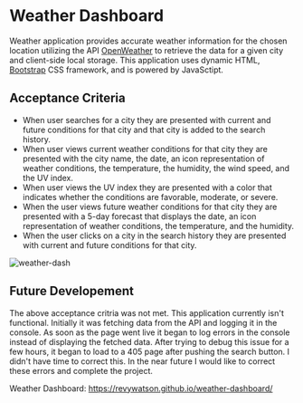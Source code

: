 # Weather Dashboard
Weather application provides accurate weather information for the chosen location utilizing the API [OpenWeather](https://openweathermap.org/api) to retrieve the data for a given city and client-side local storage. This application uses dynamic HTML, [Bootstrap](https://getbootstrap.com/) CSS framework, and is powered by JavaSctipt.

## Acceptance Criteria
* When user searches for a city they are presented with current and future conditions for that city and that city is added to the search history.
* When user views current weather conditions for that city they are presented with the city name, the date, an icon representation of weather conditions, the temperature, the humidity, the wind speed, and the UV index.
* When user views the UV index they are presented with a color that indicates whether the conditions are favorable, moderate, or severe.
* When the user views future weather conditions for that city they are presented with a 5-day forecast that displays the date, an icon representation of weather conditions, the temperature, and the humidity.
* When the user clicks on a city in the search history they are presented with current and future conditions for that city.

![weather-dash](https://user-images.githubusercontent.com/76264693/110224767-82de1800-7eac-11eb-9b31-b156706e17db.png)

## Future Developement
The above acceptance critria was not met. This application currently isn't functional. Initially it was fetching data from the API and logging it in the console. As soon as the page went live it began to log errors in the console instead of displaying the fetched data. After trying to debug this issue for a few hours, it began to load to a 405 page after pushing the search button. I didn't have time to correct this. In the near future I would like to correct these errors and complete the project.

Weather Dashboard: https://revywatson.github.io/weather-dashboard/

